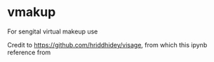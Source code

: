 # vmakup
For sengital virtual makeup use

Credit to https://github.com/hriddhidey/visage, from which this ipynb reference from 
